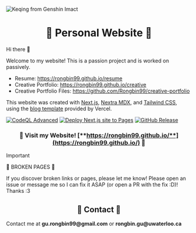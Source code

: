 ![Keqing from Genshin Imact](https://github.com/Rongbin99/website-src/blob/main/public/images/Wallpaper9-01.svg)

<div align="center">

# 🌟 Personal Website 🌟

</div>

Hi there 👋

Welcome to my website! This is a passion project and is worked on passively. 

- Resume: <a href="https://rongbin99.github.io/resume" target="_blank">https://rongbin99.github.io/resume</a>
- Creative Portfolio: <a href="https://rongbin99.github.io/creative" target="_blank">https://rongbin99.github.io/creative</a>
- Creative Portfolio Files: <a href="https://github.com/Rongbin99/creative-portfolio" target="_blank">https://github.com/Rongbin99/creative-portfolio</a>

This website was created with [Next.js](https://nextjs.org/), [Nextra MDX](https://nextra.site/), and [Tailwind CSS](https://tailwindcss.com/), using the [blog template](https://github.com/vercel/next.js/tree/canary/examples/blog) provided by Vercel.

[![CodeQL Advanced](https://github.com/Rongbin99/Rongbin99.github.io/actions/workflows/codeql.yml/badge.svg)](https://github.com/Rongbin99/Rongbin99.github.io/actions/workflows/codeql.yml)
[![Deploy Next.js site to Pages](https://github.com/Rongbin99/Rongbin99.github.io/actions/workflows/nextjs.yml/badge.svg?branch=main)](https://github.com/Rongbin99/Rongbin99.github.io/actions/workflows/nextjs.yml)
[![GitHub Release](https://img.shields.io/github/v/release/Rongbin99/Rongbin99.github.io?style=flat)](https://github.com/Rongbin99/Rongbin99.github.io/releases)

<div align="center">

### 🌟 Visit my Website! [**https://rongbin99.github.io/**](https://rongbin99.github.io/) 🌟

</div>

> [!IMPORTANT]
> 🚨 BROKEN PAGES 🚨
>
> If you discover broken links or pages, please let me know! Please open an issue or message me so I can fix it ASAP (or open a PR with the fix :D)! Thanks :3

<div align="center">

## 📨 Contact 📨

</div>

Contact me at __gu.rongbin99@gmail.com__ or __rongbin.gu@uwaterloo.ca__

